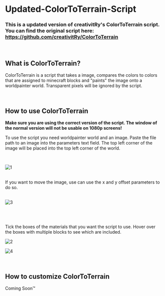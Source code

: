 # Updated-ColorToTerrain-Script

### This is a updated version of creativitRy's ColorToTerrain script. You can find the original script here: https://github.com/creativitRy/ColorToTerrain

<br/>

## What is ColorToTerrain?

ColorToTerrain is a script that takes a image, compares the colors to colors that are assigned to minecraft blocks and "paints" the image onto a worldpainter world. Transparent pixels will be ignored by the script.

<br/>

## How to use ColorToTerrain
**Make sure you are using the correct version of the script. The window of the normal version will not be usable on 1080p screens!**

To use the script you need worldpainter world and an image. Paste the file path to an image into the parameters text field. The top left corner of the image will be placed into the top left corner of the world.

<br/>


![1](https://user-images.githubusercontent.com/100327335/235383530-818fd339-7d6e-45b8-b74f-d5d891c08538.png)




<br/>
If you want to move the image, use can use the x and y offset parameters to do so.
<br/><br/>

![3](https://user-images.githubusercontent.com/100327335/235383536-92afd2cd-d531-4460-bcb8-5c73a25becde.png)

<br/><br/>

Tick the boxes of the materials that you want the script to use. Hover over the boxes with multiple blocks to see which are included.
<br/>

![2](https://user-images.githubusercontent.com/100327335/235383539-918bdba3-91d5-40c5-9657-70a74653040f.png)

![4](https://user-images.githubusercontent.com/100327335/235383546-168db494-863f-4a07-a2f9-4aa45c6ea6b5.png)

<br/>

## How to customize ColorToTerrain
Coming Soon™
